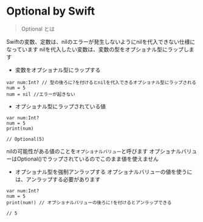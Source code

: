 # Optional by Swift

> Optional とは

Swiftの変数、定数は、nilのエラーが発生しないようにnilを代入できない仕様になっています
nilを代入したい変数は、変数の型をオプショナル型にラップします

- 変数をオプショナル型にラップする

```
var num:Int? // 型の後ろに?を付けるとnilを代入できるオプショナル型にラップされる
num = 5
num = nil //エラーが起きない
```

- オプショナル型にラップされている値

```
var num:Int?
num = 5
print(num)

// Optional(5)
```

nilの可能性がある値のことを`オプショナルバリュー`と呼びます
オプショナルバリューはOptional()でラップされているのでこのまま値を使えません

- オプショナル型を強制アンラップする
オプショナルバリューの値を使うには、アンラップする必要があります

```
var num:Int?
num = 5
print(num!) // オプショナルバリューの後ろに!を付けるとアンラップできる

// 5
```
